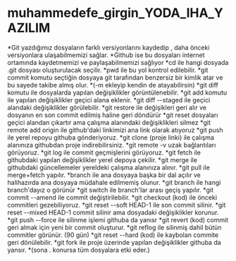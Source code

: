 # muhammedefe_girgin_YODA_IHA_YAZILIM
*Git yazdığımız dosyaların farklı versiyonlarını kaydedip , daha önceki versiyonlara ulaşabilmemizi sağlar.
*Github ise bu dosyaları internet ortamında kaydetmemizi ve paylaşabilmemizi sağlıyor
*cd ile hangi dosyada .git dosyası oluşturulacak seçilir.
*pwd ile bu yol kontrol edilebilir.
*git commit komutu seçtiğin dosyaya git tarafından benzersiz bir kimlik atar ve bu sayede takibe almış olur.
*(-m ekleyip kendin de atayabilirsin)
*git diff komutu ile dosyalarda yapılan değişiklikler görüntülenebilir.
*git add komutu ile yapılan değişiklikler geçici alana eklenir.
*git diff --staged ile geçici alandaki değişiklikler görülebilir.
*git restore ile değişikleri geri alır ve dosyanın en son commit edilmiş haline geri döndürür 
*git reset dosyaları geçici alandan çıkartır ama çalışma alanındaki değişiklikleri silmez 
*git remote add origin ile github'daki linkimizi ana link olarak atıyoruz
*git push ile yerel repoyu githuba gönderiyoruz.
*git clone (proje linki) ile çalışma alanınıza githubdan proje indirebilirsiniz.
*git remote -v uzak bağlantıları görüyoruz.
*git log ile commit geçmişlerini görüyoruz.
*git fetch ile githubdaki yapılan değişiklikler yerel depoya çekilir.
*git merge ile githubdaki güncellemeler yereldeki çalışma alanınıza alınır.
*git pull ile merge+fetch yapılır.
*branch ile ana dosyaya başka bir dal açılır ve halihazırda ana dosyaya müdahale edilmemiş olunur.
*git branch ile hangi branch'dayız o görünür
*git switch ile branch'lar arası geçiş yapılır.
*git commit --amend ile commit değiştirilebilir.
*git checkout (kod) ile önceki commitleri gezebiliyoruz.
*git reset --soft HEAD-1 ile son commit silinir.
*git reset --mixed HEAD-1 commit silinir ama dosyadaki değişiklikler korunur.
*git push --force ile silinme işlemi githuba da yanısr
*git revert (kod) commit geri almak için yeni bir commit oluşturur.
*git reflog ile silinmiş dahil bütün commitler görünür. (90 gün)
*git reset --hard (kod) ile kaybolan commite geri dönülebilir. 
*git fork ile proje üzerinde yapılan değişiklikler githuba da yansır.
*(sona . konursa tüm dosyalara etki eder.)
